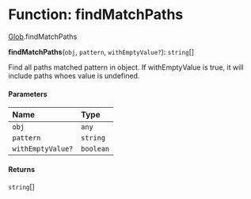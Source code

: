 # Function: findMatchPaths

[Glob](/auto-docs/form/modules/Glob.md).findMatchPaths

**findMatchPaths**(`obj`, `pattern`, `withEmptyValue?`): `string`\[]

Find all paths matched pattern in object. If withEmptyValue is true, it will include
paths  whoes value is undefined.

#### Parameters

| Name | Type |
| :------ | :------ |
| `obj` | `any` |
| `pattern` | `string` |
| `withEmptyValue?` | `boolean` |

#### Returns

`string`\[]
